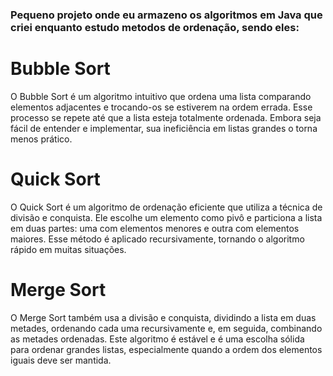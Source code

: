 ### Pequeno projeto onde eu armazeno os algoritmos em Java que criei enquanto estudo metodos de ordenação, sendo eles:
# Bubble Sort
O Bubble Sort é um algoritmo intuitivo que ordena uma lista comparando elementos adjacentes e trocando-os se estiverem na ordem errada.
Esse processo se repete até que a lista esteja totalmente ordenada. Embora seja fácil de entender e implementar, sua ineficiência em listas grandes o torna menos prático.

# Quick Sort
O Quick Sort é um algoritmo de ordenação eficiente que utiliza a técnica de divisão e conquista. 
Ele escolhe um elemento como pivô e particiona a lista em duas partes: uma com elementos menores e outra com elementos maiores.
Esse método é aplicado recursivamente, tornando o algoritmo rápido em muitas situações.

# Merge Sort
O Merge Sort também usa a divisão e conquista, dividindo a lista em duas metades, ordenando cada uma recursivamente e, em seguida, combinando as metades ordenadas.
Este algoritmo é estável e é uma escolha sólida para ordenar grandes listas, especialmente quando a ordem dos elementos iguais deve ser mantida.
